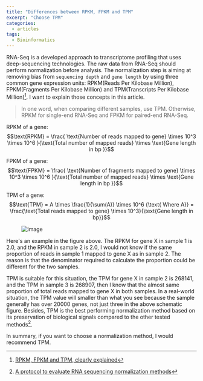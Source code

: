 ```yaml
---
title: "Differences between RPKM, FPKM and TPM"
excerpt: "Choose TPM"
categories:
  - articles
tags:
  - Bioinformatics
---
```



RNA-Seq is a developed approach to transcriptome profiling that uses deep-sequencing technologies. The raw data from RNA-Seq should perform normalization before analysis. The normalization step is aiming at removing bias from `sequencing depth` and `gene length` by using three common gene expression units: RPKM(Reads Per Kilobase Million), FPKM(Fragments Per Kilobase Million) and TPM(Transcripts Per Kilobase Million)[^1]. I want to explain those concepts in this article.


> In one word, when comparing different samples, use TPM. Otherwise, RPKM for single-end RNA-Seq and FPKM for paired-end RNA-Seq.


RPKM of a gene: $$\text{RPKM} = \frac{ \text{Number of reads mapped to gene}   \times 10^3  \times 10^6 }{\text{Total number of mapped reads} \times \text{Gene length in bp }}$$

FPKM of a gene: $$\text{FPKM} = \frac{ \text{Number of fragments mapped to gene}   \times 10^3  \times 10^6 }{\text{Total number of mapped reads} \times \text{Gene length in bp }}$$

TPM of a gene: $$\text{TPM} = A \times \frac{1}{\sum(A)} \times 10^6 {\text{ Where A}} =  \frac{\text{Total reads mapped to gene} \times 10^3}{\text{Gene length in bp}}$$

<figure>
<img src="https://shangyblog-1256840873.cos.ap-beijing.myqcloud.com/expression_units.jpeg" alt="image">
</figure>


Here's an example in the figure above. The RPKM for gene X in sample 1 is 2.0, and the RPKM in sample 2 is 2.0, I would not know if the same proportion of reads in sample 1 mapped to gene X as in sample 2. The reason is that the denominator required to calculate the proportion could be different for the two samples. 

TPM is suitable for this situation, the TPM for gene X in sample 2 is 268141, and the TPM in sample 3 is 268907, then I know that the almost same proportion of total reads mapped to gene X in both samples. In a real-world situation, the TPM value will smaller than what you see because the sample generally has over 20000 genes, not just three in the above schematic figure. Besides, TPM is the best performing normalization method based on its preservation of biological signals compared to the other tested methods[^2].



In summary, if you want to choose a normalization method, I would recommend TPM.



[^1]: [RPKM, FPKM and TPM, clearly explained](https://www.rna-seqblog.com/rpkm-fpkm-and-tpm-clearly-explained/)
[^2]: [A protocol to evaluate RNA sequencing normalization methods](https://www.ncbi.nlm.nih.gov/pmc/articles/PMC6923842/)





